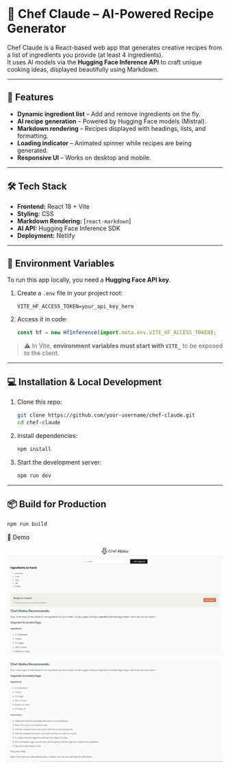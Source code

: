 # 🍳 Chef Claude – AI-Powered Recipe Generator

Chef Claude is a React-based web app that generates creative recipes from a list of ingredients you provide (at least 4 ingredients).  
It uses AI models via the **Hugging Face Inference API** to craft unique cooking ideas, displayed beautifully using Markdown.

---

## 🚀 Features

- **Dynamic ingredient list** – Add and remove ingredients on the fly.
- **AI recipe generation** – Powered by Hugging Face models (Mistral).
- **Markdown rendering** – Recipes displayed with headings, lists, and formatting.
- **Loading indicator** – Animated spinner while recipes are being generated.
- **Responsive UI** – Works on desktop and mobile.

---

## 🛠 Tech Stack

- **Frontend:** React 18 + Vite
- **Styling:** CSS
- **Markdown Rendering:** [`react-markdown`]
- **AI API:** Hugging Face Inference SDK
- **Deployment:** Netlify

---

## 🔑 Environment Variables

To run this app locally, you need a **Hugging Face API key**.

1. Create a `.env` file in your project root:

   ```env
   VITE_HF_ACCESS_TOKEN=your_api_key_here
   ```

2. Access it in code:
   ```js
   const hf = new HfInference(import.meta.env.VITE_HF_ACCESS_TOKEN);
   ```

> ⚠️ In Vite, **environment variables must start with `VITE_`** to be exposed to the client.

---

## 💻 Installation & Local Development

1. Clone this repo:

   ```bash
   git clone https://github.com/your-username/chef-claude.git
   cd chef-claude
   ```

2. Install dependencies:

   ```bash
   npm install
   ```

3. Start the development server:
   ```bash
   npm run dev
   ```

---

## 📦 Build for Production

```bash
npm run build
```

📸 Demo

![project-screenshot1](./images/screenshot-project1.png)

![project-screenshot2](./images/screenshot-project2.png)
